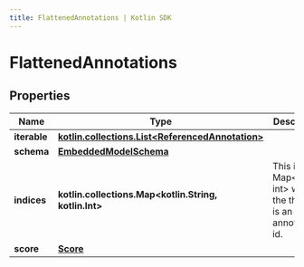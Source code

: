 ```yaml
---
title: FlattenedAnnotations | Kotlin SDK
---
```




# FlattenedAnnotations

## Properties
Name | Type | Description | Notes
------------ | ------------- | ------------- | -------------
**iterable** | [**kotlin.collections.List&lt;ReferencedAnnotation&gt;**](ReferencedAnnotation) |  | 
**schema** | [**EmbeddedModelSchema**](EmbeddedModelSchema) |  |  [optional]
**indices** | **kotlin.collections.Map&lt;kotlin.String, kotlin.Int&gt;** | This is a Map&lt;String, int&gt; where the the key is an annotation id. |  [optional]
**score** | [**Score**](Score) |  |  [optional]




